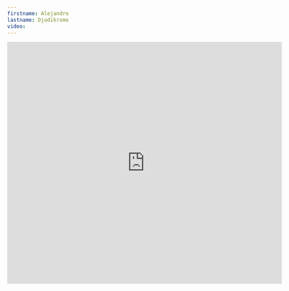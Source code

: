 ```yaml
--- 
firstname: Alejandro
lastname: Djodikromo
video: 
--- 
```


<iframe src="https://player.vimeo.com/video/560840477" width="640" height="564" frameborder="0" allow="autoplay; fullscreen" allowfullscreen></iframe>